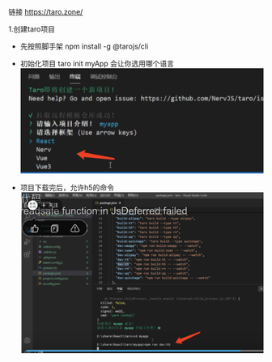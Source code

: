 
链接
https://taro.zone/

1.创建taro项目

- 先按照脚手架
npm install -g @tarojs/cli

- 初始化项目
taro init myApp
会让你选用哪个语言
![alt text](assets/image.png)

- 项目下载完后，允许h5的命令
![alt text](assets/image-1.png)